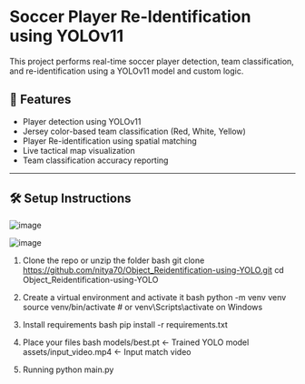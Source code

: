 # Soccer Player Re-Identification using YOLOv11

This project performs real-time soccer player detection, team classification, and re-identification using a YOLOv11 model and custom logic.

## 🚀 Features
- Player detection using YOLOv11
- Jersey color-based team classification (Red, White, Yellow)
- Player Re-identification using spatial matching
- Live tactical map visualization
- Team classification accuracy reporting

---

## 🛠️ Setup Instructions
![image](https://github.com/user-attachments/assets/636db9ab-1370-401d-a7e9-a10ad7a93c54)

![image](https://github.com/user-attachments/assets/abd69d85-938f-47b3-9135-b5735e3aae30)


1. Clone the repo or unzip the folder
  bash
  git clone https://github.com/nitya70/Object_Reidentification-using-YOLO.git
  cd Object_Reidentification-using-YOLO

2. Create a virtual environment and activate it
  bash
  python -m venv venv
  source venv/bin/activate  # or venv\Scripts\activate on Windows

3. Install requirements
  bash
  pip install -r requirements.txt

4. Place your files
  bash
  models/best.pt           ← Trained YOLO model
  assets/input_video.mp4   ← Input match video

5. Running
    python main.py
